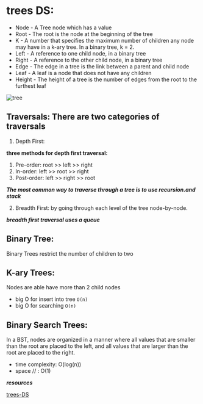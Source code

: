 # trees DS: 
- Node - A Tree node which has a value
- Root - The root is the node at the beginning of the tree
- K - A number that specifies the maximum number of children any node may have in a k-ary tree. In a binary tree, k = 2.
- Left - A reference to one child node, in a binary tree
- Right - A reference to the other child node, in a binary tree
- Edge - The edge in a tree is the link between a parent and child node
- Leaf - A leaf is a node that does not have any children
- Height - The height of a tree is the number of edges from the root to the furthest leaf

![tree](https://i.ytimg.com/vi/qH6yxkw0u78/maxresdefault.jpg)

## Traversals: There are two categories of traversals
1. Depth First:

 **three methods for depth first traversal:**

1. Pre-order: root >> left >> right
2. In-order: left >> root >> right
3. Post-order: left >> right >> root

***The most common way to traverse through a tree is to use recursion.and stack***

2. Breadth First: by going through each level of the tree node-by-node.

***breadth first traversal uses a queue***

## Binary Tree: 
Binary Trees restrict the number of children to two 

## K-ary Trees: 
Nodes are able have more than 2 child nodes

- big O for insert into tree `O(n)`
- big O for searching `O(n)`

## Binary Search Trees: 
 In a BST, nodes are organized in a manner where all values that are smaller than the root are placed to the left, and all values that are larger than the root are placed to the right.

- time complexity: O(log(n))
- space //  : O(1)


***resources***

[trees-DS](https://codefellows.github.io/common_curriculum/data_structures_and_algorithms/Code_401/class-15/resources/Trees.html)